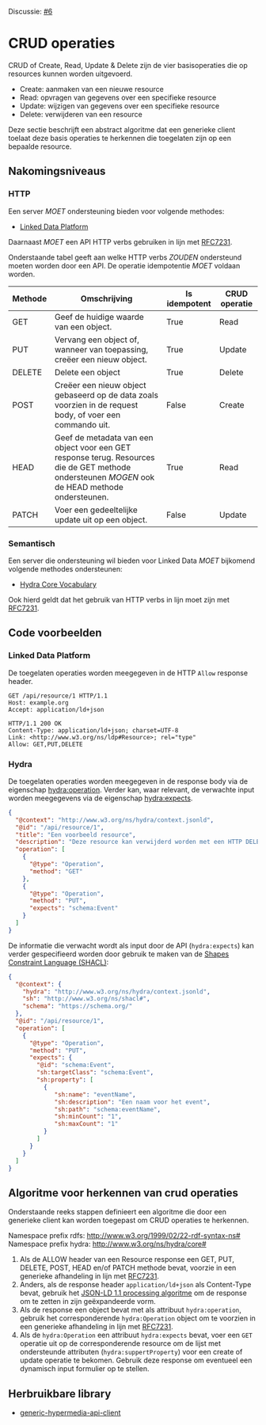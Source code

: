 Discussie: [#6](https://github.com/pietercolpaert/generieke-hypermedia-api/issues/6)

# CRUD operaties

CRUD of Create, Read, Update & Delete zijn de vier basisoperaties die op resources kunnen worden uitgevoerd.
* Create: aanmaken van een nieuwe resource
* Read: opvragen van gegevens over een specifieke resource
* Update: wijzigen van gegevens over een specifieke resource
* Delete: verwijderen van een resource

Deze sectie beschrijft een abstract algoritme dat een generieke client toelaat deze basis operaties te herkennen die toegelaten zijn op een bepaalde resource.

## Nakomingsniveaus

### HTTP

Een server _MOET_ ondersteuning bieden voor volgende methodes:

+ [Linked Data Platform](https://www.w3.org/TR/ldp/)

Daarnaast _MOET_ een API HTTP verbs gebruiken in lijn met [RFC7231](https://tools.ietf.org/html/rfc7231).

Onderstaande tabel geeft aan welke HTTP verbs _ZOUDEN_ ondersteund moeten worden door een API. De operatie idempotentie _MOET_ voldaan worden. 

Methode  | Omschrijving  | Is idempotent | CRUD operatie
-------- | ------------- | ------------- | -------------
GET     | Geef de huidige waarde van een object. | True | Read
PUT     | Vervang een object of, wanneer van toepassing, creëer een nieuw object. | True | Update
DELETE  | Delete een object | True | Delete
POST    | Creëer een nieuw object gebaseerd op de data zoals voorzien in de request body, of voer een commando uit. | False | Create
HEAD    | Geef de metadata van een object voor een GET response terug. Resources die de GET methode ondersteunen _MOGEN_ ook de HEAD methode ondersteunen. | True | Read
PATCH   | Voer een gedeeltelijke update uit op een object. | False | Update

### Semantisch

Een server die ondersteuning wil bieden voor Linked Data _MOET_ bijkomend volgende methodes ondersteunen:

+ [Hydra Core Vocabulary](http://www.hydra-cg.com/spec/latest/core/)

Ook hierd geldt dat het gebruik van HTTP verbs in lijn moet zijn met [RFC7231](https://tools.ietf.org/html/rfc7231).

## Code voorbeelden

### Linked Data Platform

De toegelaten operaties worden meegegeven in de HTTP `Allow` response header.

```
GET /api/resource/1 HTTP/1.1
Host: example.org
Accept: application/ld+json
```

```
HTTP/1.1 200 OK 
Content-Type: application/ld+json; charset=UTF-8
Link: <http://www.w3.org/ns/ldp#Resource>; rel="type"
Allow: GET,PUT,DELETE
```

### Hydra

De toegelaten operaties worden meegegeven in de response body via de eigenschap [hydra:operation](http://www.w3.org/ns/hydra/core#operation). Verder kan, waar relevant, de verwachte input worden meegegevens via de eigenschap [hydra:expects](http://www.w3.org/ns/hydra/core#expects).

```json
{
  "@context": "http://www.w3.org/ns/hydra/context.jsonld",
  "@id": "/api/resource/1",
  "title": "Een voorbeeld resource",
  "description": "Deze resource kan verwijderd worden met een HTTP DELETE request of aangepast worden met een HTTP PUT request",
  "operation": [
    {
      "@type": "Operation",
      "method": "GET"
    },
    {
      "@type": "Operation",
      "method": "PUT",
      "expects": "schema:Event"
    }
  ]
}
```

De informatie die verwacht wordt als input door de API (`hydra:expects`) kan verder gespecifieerd worden door gebruik te maken van de [Shapes Constraint Language (SHACL)](https://www.w3.org/TR/shacl/):

```json
{
  "@context": {
    "hydra": "http://www.w3.org/ns/hydra/context.jsonld",
    "sh": "http://www.w3.org/ns/shacl#",
    "schema": "https://schema.org/"
  },
  "@id": "/api/resource/1",
  "operation": [
    {
      "@type": "Operation",
      "method": "PUT",
      "expects": {
        "@id": "schema:Event",
        "sh:targetClass": "schema:Event",
        "sh:property": [
          {
             "sh:name": "eventName",
             "sh:description": "Een naam voor het event",
             "sh:path": "schema:eventName",
             "sh:minCount": "1",
             "sh:maxCount": "1"             
          }
        ]
      }
    }
  ]
}
```

## Algoritme voor herkennen van crud operaties

Onderstaande reeks stappen definieert een algoritme die door een generieke client kan worden toegepast om CRUD operaties te herkennen.

Namespace prefix rdfs: http://www.w3.org/1999/02/22-rdf-syntax-ns#
Namespace prefix hydra: http://www.w3.org/ns/hydra/core#

1. Als de ALLOW header van een Resource response een GET, PUT, DELETE, POST, HEAD en/of PATCH methode bevat, voorzie in een generieke afhandeling in lijn met [RFC7231](https://tools.ietf.org/html/rfc7231). 
2. Anders, als de response header `application/ld+json` als Content-Type bevat, gebruik het [JSON-LD 1.1 processing algoritme](https://json-ld.org/spec/FCGS/json-ld-api/20180607/#expansion-algorithms) om de response om te zetten in zijn geëxpandeerde vorm.
3. Als de response een object bevat met als attribuut `hydra:operation`, gebruik het corresponderende `hydra:Operation` object om te voorzien in een generieke afhandeling in lijn met [RFC7231](https://tools.ietf.org/html/rfc7231).
4. Als de `hydra:Operation` een attribuut `hydra:expects` bevat, voer een `GET` operatie uit op de corresponderende resource om de lijst met ondersteunde attributen (`hydra:suppertProperty`) voor een create of update operatie te bekomen. Gebruik deze response om eventueel een dynamisch input formulier op te stellen.

## Herbruikbare library

* [generic-hypermedia-api-client](https://github.com/Informatievlaanderen/generic-hypermedia-api-client)
